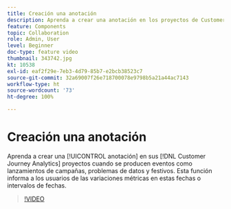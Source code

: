 ```yaml
---
title: Creación una anotación
description: Aprenda a crear una anotación en los proyectos de Customer Journey Analytics cuando se produzcan eventos como lanzamientos de campañas, problemas de datos y festivos. Esta función informa a los usuarios de las variaciones métricas en estas fechas o intervalos de fechas.
feature: Components
topic: Collaboration
role: Admin, User
level: Beginner
doc-type: feature video
thumbnail: 343742.jpg
kt: 10538
exl-id: eaf2f29e-7eb3-4d79-85b7-e2bcb38523c7
source-git-commit: 32a69007f26e718700078e9798b5a21a44ac7143
workflow-type: ht
source-wordcount: '73'
ht-degree: 100%

---
```


# Creación una anotación

Aprenda a crear una [!UICONTROL anotación] en sus [!DNL Customer Journey Analytics] proyectos cuando se producen eventos como lanzamientos de campañas, problemas de datos y festivos. Esta función informa a los usuarios de las variaciones métricas en estas fechas o intervalos de fechas.

>[!VIDEO](https://video.tv.adobe.com/v/343742/?quality=12&learn=on)
